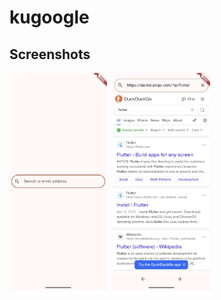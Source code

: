 # kugoogle

## Screenshots

<p float="left">
  <img src="screenshot/Screenshot_1744997565.png" width="31%" style="margin-right: 1%"/>
  <img src="screenshot/Screenshot_1744997583.png" width="31%" style="margin-right: 1%"/>
</p>

